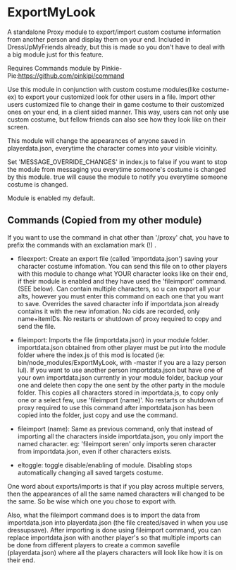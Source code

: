 # ExportMyLook
A standalone Proxy module to export/import custom costume information from another person and display them on your end. Included in DressUpMyFriends already, but this is made so you don't have to deal with a big module just for this feature.

Requires Commands module by Pinkie-Pie:https://github.com/pinkipi/command

Use this module in conjunction with custom costume modules(like costume-ex) to export your customized look for other users in a file. Import other users customized file to change their in game costume to their customized ones on your end, in a client sided manner. This way, users can not only use custom costume, but fellow friends can also see how they look like on their screen.

This module will change the appearances of anyone saved in playerdata.json, everytime the character comes into your visible vicinity.

Set 'MESSAGE_OVERRIDE_CHANGES' in index.js to false if you want to stop the module from messaging you everytime someone's costume is changed by this module. true will cause the module to notify you everytime someone costume is changed.

Module is enabled my default.
## Commands (Copied from my other module)
If you want to use the command in chat other than '/proxy' chat, you have to prefix the commands with an exclamation mark (!) .

- fileexport: Create an export file (called 'importdata.json') saving your character costume infomation. You can send this file on to other players with this module to change what YOUR character looks like on their end, if their module is enabled and they have used the 'fileimport' command. (SEE below). Can contain multiple characters, so u can export all your alts, however you must enter this command on each one that you want to save. Overrides the saved character info if importdata.json already contains it with the new infomation. No cids are recorded, only name+itemIDs. No restarts or shutdown of proxy required to copy and send the file.

- fileimport: Imports the file (importdata.json) in your module folder. importdata.json obtained from other player must be put into the module folder where the index.js of this mod is located (ie: bin/node_modules/ExportMyLook, with -master if you are a lazy person lul). If you want to use another person importdata.json but have one of your own importdata.json currently in your module folder, backup your one and delete then copy the one sent by the other party in the module folder. This copies all characters stored in importdata.js, to copy only one or a select few, use 'fileimport (name)'. No restarts or shutdown of proxy required to use this command after importdata.json has been copied into the folder, just copy and use the command.

- fileimport (name): Same as previous command, only that instead of importing all the characters inside importdata.json, you only import the named character. eg: 'fileimport seren' only imports seren character from importdata.json, even if other characters exists.

- eltoggle: toggle disable/enabling of module. Disabling stops automatically changing all saved targets costume.

One word about exports/imports is that if you play across multiple servers, then the appearances of all the same named characters will changed to be the same. So be wise which one you chose to export with.

Also, what the fileimport command does is to import the data from importdata.json into playerdata.json (the file created/saved in when you use dressupsave). After importing is done using fileimport command, you can replace importdata.json with another player's so that multiple imports can be done from different players to create a common savefile (playerdata.json) where all the players characters will look like how it is on their end.
